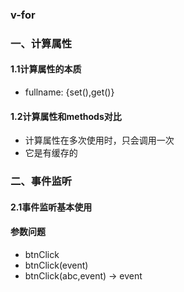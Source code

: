### v-for



###  一、计算属性

#### 1.1计算属性的本质 

- fullname: {set(),get()}

#### 1.2计算属性和methods对比

- 计算属性在多次使用时，只会调用一次
- 它是有缓存的



### 二、事件监听

#### 2.1事件监听基本使用



#### 参数问题

- btnClick
- btnClick(event)
- btnClick(abc,event) -> event













